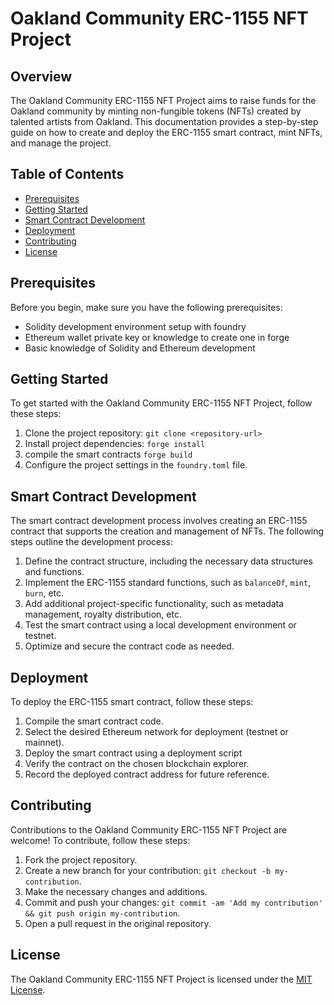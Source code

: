 # Oakland Community ERC-1155 NFT Project

## Overview

The Oakland Community ERC-1155 NFT Project aims to raise funds for the Oakland community by minting non-fungible tokens (NFTs) created by talented artists from Oakland. This documentation provides a step-by-step guide on how to create and deploy the ERC-1155 smart contract, mint NFTs, and manage the project.

## Table of Contents

- [Prerequisites](#prerequisites)
- [Getting Started](#getting-started)
- [Smart Contract Development](#smart-contract-development)
- [Deployment](#deployment)
- [Contributing](#contributing)
- [License](#license)

## Prerequisites

Before you begin, make sure you have the following prerequisites:

- Solidity development environment setup with foundry
- Ethereum wallet private key or knowledge to create one in forge
- Basic knowledge of Solidity and Ethereum development

## Getting Started

To get started with the Oakland Community ERC-1155 NFT Project, follow these steps:

1. Clone the project repository: `git clone <repository-url>`
2. Install project dependencies: `forge install`
3. compile the smart contracts `forge build`
4. Configure the project settings in the `foundry.toml` file.

## Smart Contract Development

The smart contract development process involves creating an ERC-1155 contract that supports the creation and management of NFTs. The following steps outline the development process:

1. Define the contract structure, including the necessary data structures and functions.
2. Implement the ERC-1155 standard functions, such as `balanceOf`, `mint`, `burn`, etc.
3. Add additional project-specific functionality, such as metadata management, royalty distribution, etc.
4. Test the smart contract using a local development environment or testnet.
5. Optimize and secure the contract code as needed.

## Deployment

To deploy the ERC-1155 smart contract, follow these steps:

1. Compile the smart contract code.
2. Select the desired Ethereum network for deployment (testnet or mainnet).
3. Deploy the smart contract using a deployment script
4. Verify the contract on the chosen blockchain explorer.
5. Record the deployed contract address for future reference.


## Contributing

Contributions to the Oakland Community ERC-1155 NFT Project are welcome! To contribute, follow these steps:

1. Fork the project repository.
2. Create a new branch for your contribution: `git checkout -b my-contribution`.
3. Make the necessary changes and additions.
4. Commit and push your changes: `git commit -am 'Add my contribution' && git push origin my-contribution`.
5. Open a pull request in the original repository.

## License

The Oakland Community ERC-1155 NFT Project is licensed under the [MIT License](LICENSE).
